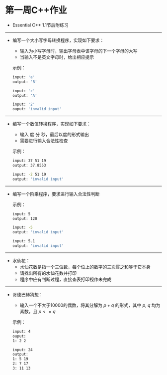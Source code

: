 # 第一周C++作业
- Essential C++ 1.1节后附练习
---
- 编写一个大小写字母转换程序，实现如下要求：
    - 输入为小写字母时，输出字母表中该字母的下一个字母的大写
    - 当输入不是英文字母时，给出相应提示

    示例：
    ```bash
    input: 'a'
    output: 'B'
    
    input: 'z'
    output: 'A'
    
    input: '2'
    ouput: 'invalid input'
    ```

---
- 编写一个数值转换程序，实现如下要求：
    - 输入 度 分 秒，最后以度的形式输出
    - 需要进行输入合法性检查

    示例：
    ```bash
    input: 37 51 19
    output: 37.8553

    input: -2 51 19
    output: 'invalid input'
    ```
---
- 编写一个阶乘程序，要求进行输入合法性判断

    示例：
    ```bash
    input: 5
    output: 120

    input: -5
    output: 'invalid input'

    input: 5.1
    output: 'invalid input'
    ```
---
- 水仙花：
    - 水仙花数是指一个三位数，每个位上的数字的三次幂之和等于它本身
    - 请找出所有的水仙花数并打印
    - 程序中应有判断过程，直接查表打印视作未完成

--- 
- 哥德巴赫猜想：
    - 输入一个不大于10000的偶数，将其分解为 $p+q$ 的形式，其中 $p$, $q$ 均为素数，且 $p<=q$
    
    示例：
    ```bash
    input: 4
    ouput:
    1: 2 2
    
    input: 24
    output:
    1: 5 19
    2: 7 17
    3: 11 13
    ```
